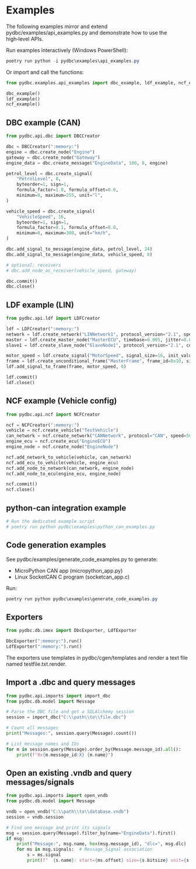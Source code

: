 # Examples

The following examples mirror and extend pydbc/examples/api_examples.py and demonstrate how to use the high‑level APIs.

Run examples interactively (Windows PowerShell):

```powershell
poetry run python -i pydbc\examples\api_examples.py
```

Or import and call the functions:

```python
from pydbc.examples.api_examples import dbc_example, ldf_example, ncf_example

dbc_example()
ldf_example()
ncf_example()
```

## DBC example (CAN)

```python
from pydbc.api.dbc import DBCCreator

dbc = DBCCreator(":memory:")
engine = dbc.create_node("Engine")
gateway = dbc.create_node("Gateway")
engine_data = dbc.create_message("EngineData", 100, 8, engine)

petrol_level = dbc.create_signal(
    "PetrolLevel", 8,
    byteorder=1, sign=1,
    formula_factor=1.0, formula_offset=0.0,
    minimum=0, maximum=255, unit="l",
)

vehicle_speed = dbc.create_signal(
    "VehicleSpeed", 16,
    byteorder=1, sign=1,
    formula_factor=0.1, formula_offset=0.0,
    minimum=0, maximum=300, unit="km/h",
)

dbc.add_signal_to_message(engine_data, petrol_level, 24)
dbc.add_signal_to_message(engine_data, vehicle_speed, 0)

# optional: receivers
# dbc.add_node_as_receiver(vehicle_speed, gateway)

dbc.commit()
dbc.close()
```

## LDF example (LIN)

```python
from pydbc.api.ldf import LDFCreator

ldf = LDFCreator(":memory:")
network = ldf.create_network("LINNetwork1", protocol_version="2.1", speed=19.2)
master = ldf.create_master_node("MasterECU", timebase=0.005, jitter=0.0001)
slave1 = ldf.create_slave_node("SlaveNode1", protocol_version="2.1", configured_NAD=1, initial_NAD=1)

motor_speed = ldf.create_signal("MotorSpeed", signal_size=16, init_value=0, publisher=master)
frame = ldf.create_unconditional_frame("MasterFrame", frame_id=0x10, size=2, publisher=master)
ldf.add_signal_to_frame(frame, motor_speed, 0)

ldf.commit()
ldf.close()
```

## NCF example (Vehicle config)

```python
from pydbc.api.ncf import NCFCreator

ncf = NCFCreator(":memory:")
vehicle = ncf.create_vehicle("TestVehicle")
can_network = ncf.create_network("CANNetwork", protocol="CAN", speed=500)
engine_ecu = ncf.create_ecu("EngineECU")
engine_node = ncf.create_node("EngineNode")

ncf.add_network_to_vehicle(vehicle, can_network)
ncf.add_ecu_to_vehicle(vehicle, engine_ecu)
ncf.add_node_to_network(can_network, engine_node)
ncf.add_node_to_ecu(engine_ecu, engine_node)

ncf.commit()
ncf.close()
```

## python-can integration example

```python
# Run the dedicated example script
# poetry run python pydbc\examples\python_can_examples.py
```

## Code generation examples

See pydbc/examples/generate_code_examples.py to generate:
- MicroPython CAN app (micropython_app.py)
- Linux SocketCAN C program (socketcan_app.c)

Run:
```powershell
poetry run python pydbc\examples\generate_code_examples.py
```

## Exporters

```python
from pydbc.db.imex import DbcExporter, LdfExporter

DbcExporter(":memory:").run()
LdfExporter(":memory:").run()
```

The exporters use templates in pydbc/cgen/templates and render a text file named testfile.txt.render.


## Import a .dbc and query messages

```python
from pydbc.api.imports import import_dbc
from pydbc.db.model import Message

# Parse the DBC file and get a SQLAlchemy session
session = import_dbc("C:\\path\\to\\file.dbc")

# Count all messages
print("Messages:", session.query(Message).count())

# List message names and IDs
for m in session.query(Message).order_by(Message.message_id).all():
    print(f"0x{m.message_id:X} {m.name}")
```

## Open an existing .vndb and query messages/signals

```python
from pydbc.api.imports import open_vndb
from pydbc.db.model import Message

vndb = open_vndb("C:\\path\\to\\database.vndb")
session = vndb.session

# Find one message and print its signals
msg = session.query(Message).filter_by(name="EngineData").first()
if msg:
    print("Message:", msg.name, hex(msg.message_id), "dlc=", msg.dlc)
    for ms in msg.signals:  # Message_Signal association
        s = ms.signal
        print(f"  {s.name}: start={ms.offset} size={s.bitsize} unit={s.unit}")
```
